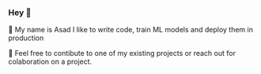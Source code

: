 ### Hey :wave:

👋  My name is Asad I like to write code, train ML models and deploy them in production

🚀  Feel free to contibute to one of my existing projects or reach out for colaboration on a project.

